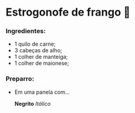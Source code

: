 # Estrogonofe de frango :chicken:

### **Ingredientes**:

- 1 quilo de carne;
- 3 cabeças de alho;
- 1 colher de manteiga;
- 1 colher de maionese;

### **Preparro**:

- Em uma panela com...

  **Negrito**
  _Itálico_
